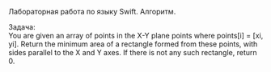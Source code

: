 Лабораторная работа по языку Swift. Алгоритм.  

Задача:  
You are given an array of points in the X-Y plane points where points[i] = [xi, yi].
Return the minimum area of a rectangle formed from these points, with sides parallel 
to the X and Y axes. If there is not any such rectangle, return 0.